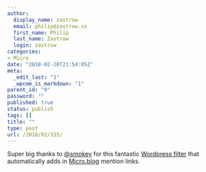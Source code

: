 ```yaml
---
author:
  display_name: zastrow
  email: philip@zastrow.co
  first_name: Philip
  last_name: Zastrow
  login: zastrow
categories:
- Micro
date: "2018-02-28T21:54:05Z"
meta:
  _edit_last: "1"
  _wpcom_is_markdown: "1"
parent_id: "0"
password: ""
published: true
status: publish
tags: []
title: ""
type: post
url: /2018/02/315/
---
```

<p>Super big thanks to <a href="https://micro.blog/smokey">@smokey</a> for this fantastic <a href="https://www.ardisson.org/afkar/2018/01/08/wordpress-filter-to-auto-linkify-names-for-micro-blog/">Wordpress filter</a> that automatically adds in <a href="https://micro.blog">Micro.blog</a> mention links.</p>

